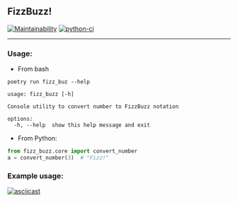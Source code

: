 ## FizzBuzz!
[![Maintainability](https://api.codeclimate.com/v1/badges/034c1658d14832cc1033/maintainability)](https://codeclimate.com/github/mnogom/FizzBuzz/maintainability)
[![python-ci](https://github.com/mnogom/FizzBuzz/actions/workflows/python-ci.yml/badge.svg)](https://github.com/mnogom/FizzBuzz/actions/workflows/python-ci.yml)

---
### Usage:
* From bash
```shell
poetry run fizz_buz --help
```
```shell
usage: fizz_buzz [-h]

Console utility to convert number to FizzBuzz notation

options:
  -h, --help  show this help message and exit
```
* From Python:
```python
from fizz_buzz.core import convert_number
a = convert_number(3)  # "Fizz!"
```

### Example usage:
[![asciicast](https://asciinema.org/a/DbhpvPPNNK46DmdFHt40mucFB.svg)](https://asciinema.org/a/DbhpvPPNNK46DmdFHt40mucFB)

